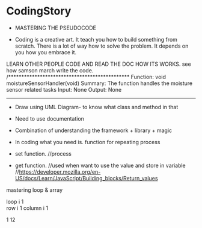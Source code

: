 # CodingStory
- MASTERING THE PSEUDOCODE

- Coding is a creative art. It teach you how to build something from scratch. There is a lot of way how to solve the problem. It depends 
on you how you embrace it.

LEARN OTHER PEOPLE CODE AND READ THE DOC HOW ITS WORKS. see how samson march write the code.
/**********************************************
   Function: void moistureSensorHandler(void)
   Summary: The function handles the moisture
   sensor related tasks
   Input: None
   Output: None
 **********************************************

- Draw using UML Diagram- to know what class and method in that

- Need to use documentation

- Combination of understanding the framework + library + magic 

- In coding what you need is. function for repeating process

- set function.
//process

- get function.
//used when want to use the value and store in variable
//https://developer.mozilla.org/en-US/docs/Learn/JavaScript/Building_blocks/Return_values

mastering loop & array

loop i 1                         
row  i 1
column i  1

1
12
